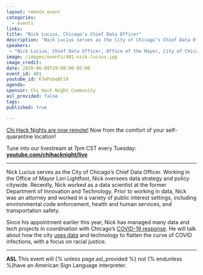 ```yaml
---
layout: remote_event
categories:
  - events
links: 
title: "Nick Lucius, Chicago’s Chief Data Officer"
description: "Nick Lucius serves as the City of Chicago’s Chief Data Officer. Working in the Office of Mayor Lori Lightfoot, Nick oversees data strategy and policy citywide. He will talk about how the city uses data and technology to flatten the curve of COVID infections, with a focus on racial justice."
speakers:
 - "Nick Lucius, Chief Data Officer, Office of the Mayor, City of Chicago"
image: /images/events/401-nick-lucius.jpg
image_credit:
date: 2020-06-09T19:00:00-05:00
event_id: 401
youtube_id: K7wFnbeBtl0
agenda: 
sponsor: Chi Hack Night Community
asl_provided: false
tags: 
published: true

---
```


[Chi Hack Nights are now remote!](/blog/2020/03/16/chi-hack-night-going-remote.html) Now from the comfort of your self-quarantine location!

Tune into our livestream at 7pm CST every Tuesday: **[youtube.com/chihacknight/live](https://youtube.com/chihacknight/live)**

---

Nick Lucius serves as the City of Chicago’s Chief Data Officer. Working in the Office of Mayor Lori Lightfoot, Nick oversees data strategy and policy citywide. Recently, Nick worked as a data scientist at the former Department of Innovation and Technology. Prior to working in data, Nick was an attorney and worked in a variety of public interest settings, including environmental code enforcement, health and human services, and transportation safety.

Since his appointment earlier this year, Nick has managed many data and tech projects in coordination with Chicago’s [COVID-19 response](https://www.chicago.gov/city/en/sites/covid-19/home.html). He will talk about how the city [uses data](https://www.chicago.gov/city/en/sites/covid-19/home/latest-data.html) and technology to flatten the curve of COVID infections, with a focus on racial justice.

---

**ASL** This event will {% unless page.asl_provided %} not {% endunless %}have an American Sign Language interpreter.
